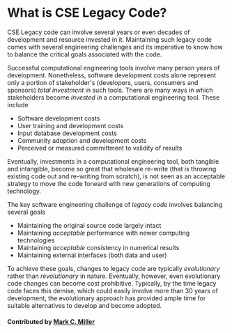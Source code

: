 # What is CSE Legacy Code?
<!--deck start--->
CSE Legacy code can involve several years or even decades of development and resource invested in it. Maintaining such legacy code comes with several engineering challenges and its imperative to know how to balance the critical goals associated with the code.
<!--deck end--->

<!--body start--->

Successful computational engineering tools involve many person years of development. Nonetheless, software development costs alone represent only a portion of stakeholder's (developers, users, consumers and sponsors)
*total investment* in such tools. There are many ways in which stakeholders become *invested in* a computational
engineering tool. These include

* Software development costs
* User training and development costs
* Input database development costs
* Community adoption and development costs
* Perceived or measured committment to validity of results

Eventually, investments in a computational engineering tool, both tangible and intangible, become so great that
wholesale re-write (that is throwing existing code out and re-writing from scratch), is not seen as an acceptable
strategy to move the code forward with new generations of computing technology.

The key software engineering challenge of *legacy code* involves balancing several goals

* Maintaining the original source code largely intact
* Maintaining *acceptable* performance with newer computing technologies
* Maintaining *acceptable* consistency in numerical results
* Maintaining external interfaces (both data and user)

To achieve these goals, changes to legacy code are typically *evolutionary* rather than *revolutionary* in nature.
Eventually, however, even evolutionary code changes can become cost prohibitive. Typically, by the time legacy code faces
this demise, which could easily involve more than 30 years of development, the evolutionary approach has provided ample
time for suitable alternatives to develop and become adopted.

#### Contributed by [Mark C. Miller](https://github.com/markcmiller86)
<!--body end--->


<!---
Publish: yes
Pinned: yes
Categories: development
Topics: refactoring
Tags:
Level: 0
Prerequisites: none
Aggregate: none
--->
